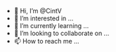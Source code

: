 - 👋 Hi, I’m @CintV
- 👀 I’m interested in ...
- 🌱 I’m currently learning ...
- 💞️ I’m looking to collaborate on ...
- 📫 How to reach me ...

<!---
CintV/CintV is a ✨ special ✨ repository because its `README.md` (this file) appears on your GitHub profile.
You can click the Preview link to take a look at your changes.
--->
